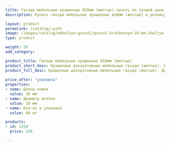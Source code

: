 ```yaml
---
title: Гвозди мебельные крашенные Ø10мм (желтые) купить по лучшей цене с доставкой - Поролоныч
description: Купить гвозди мебельные крашенные ø10мм (желтые) в розницу с доставкой по Москве в интернет-магазине Поролоныча.

layout: product
permalink: /catalog/:path
image: /images/catalog/mebelnye-gvozdi/gvozdi-krashennye-10-mm-zheltye-01_1600w.jpg
type: product

weight: 28
add_category: 

product_title: Гвозди мебельные крашенные Ø10мм (желтые)
product_short_desc: Крашенные декоративные мебельные гвозди (желтые). Диаметр шляпки 10 мм, длина ножки 20 мм.
product_full_desc: Крашенные декоративные мебельные гвозди (желтые). Диаметр шляпки 10 мм, длина ножки 20 мм.
        
price_after: "упаковка"
properties:
- name: Длина ножки
  value: 20 мм
- name: Диаметр шляпки
  value: 10 мм
- name: Кол-во в упаковке
  value: 60 шт

products:
- id: 1254
  price: 250

---
```

